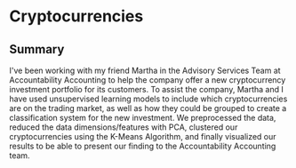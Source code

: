 # Cryptocurrencies

## Summary

I've been working with my friend Martha in the Advisory Services Team at Accountability Accounting to help the company offer a new cryptocurrency investment portfolio for its customers. To assist the company, Martha and I have used unsupervised learning models to include which cryptocurrencies are on the trading market, as well as how they could be grouped to create a classification system for the new investment. We preprocessed the data, reduced the data dimensions/features with PCA, clustered our cryptocurrencies using the K-Means Algorithm, and finally visualized our results to be able to present our finding to the Accountability Accounting team. 
